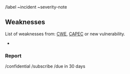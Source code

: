 <!-- Severities: severity-note, severity-low, severity-moderate, severity-high, severity-critical -->
/label ~incident ~severity-note

## Weaknesses

List of weaknesses from: [CWE](https://cwe.mitre.org), [CAPEC](https://capec.mitre.org) or new vulnerability.

*

### Report



/confidential
/subscribe
/due in 30 days
